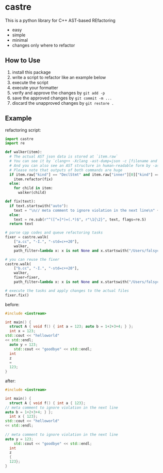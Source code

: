 castre
====

This is a python library for C++ AST-based REfactoring

- easy
- simple
- minimal
- changes only where to refactor

## How to Use

1. install this package
1. write a script to refactor like an example below
1. execute the script
1. execute your formatter
1. verify and approve the changes by `git add -p`
1. save the approved changes by `git commit -m ...`
1. discard the unapproved changes by `git restore .`

## Example

refactoring script:
```python
import castre
import re

def walker(item):
  # The actual AST json data is stored at `item.raw`
  # You can see it by `clang++ -Xclang -ast-dump=json -c [filename and options...]`
  # And you can also see an AST structure in human-readable form by -ast-dump option without any value
  # Please note that outputs of both commands are huge
  if item.raw["kind"] == "DeclStmt" and item.raw["inner"][0]["kind"] == "VarDecl":
    item.refactor(fix)
  else:
    for child in item:
      walker(child)

def fix(text):
  if text.startswith("auto"):
    text = "\n// meta comment to ignore violation in the next line\n" + text
  else:
    text = re.sub(r"^([^=]*)=(.*)$", r"\1{\2}", text, flags=re.S)
  return text

# parse cpp codes and queue refactoring tasks
fixer = castre.walk(
    ["a.cc", "-I.", "-std=c++20"],
    walker,
    path_filter=lambda x: x is not None and x.startswith("/Users/falsycat"))

# you can reuse the fixer
castre.walk(
    ["b.cc", "-I.", "-std=c++20"],
    walker,
    fixer=fixer,
    path_filter=lambda x: x is not None and x.startswith("/Users/falsycat"))

# execute the tasks and apply changes to the actual files
fixer.fix()
```

before:
```cpp
#include <iostream>

int main() {
  struct A { void f() { int a = 123; auto b = 1+2+3+4; } };
  int x = 123;
std::cout << "helloworld"
<< std::endl;
  auto y = 123;
    std::cout << "goodbye" << std::endl;
  int
  z
  =
  123;
}
```

after:
```cpp
#include <iostream>

int main() {
  struct A { void f() { int a { 123}; 
// meta comment to ignore violation in the next line
auto b = 1+2+3+4; } };
  int x { 123};
std::cout << "helloworld"
<< std::endl;
  
// meta comment to ignore violation in the next line
auto y = 123;
    std::cout << "goodbye" << std::endl;
  int
  z
  {
  123};
}
```
